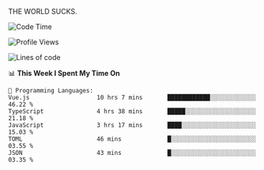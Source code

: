 THE WORLD SUCKS.

<!--START_SECTION:waka-->
![Code Time](http://img.shields.io/badge/Code%20Time-444%20hrs%2048%20mins-blue)

![Profile Views](http://img.shields.io/badge/Profile%20Views-0-blue)

![Lines of code](https://img.shields.io/badge/From%20Hello%20World%20I%27ve%20Written-2.1%20million%20lines%20of%20code-blue)

📊 **This Week I Spent My Time On** 

```text
💬 Programming Languages: 
Vue.js                   10 hrs 7 mins       ████████████░░░░░░░░░░░░░   46.22 % 
TypeScript               4 hrs 38 mins       █████░░░░░░░░░░░░░░░░░░░░   21.18 % 
JavaScript               3 hrs 17 mins       ████░░░░░░░░░░░░░░░░░░░░░   15.03 % 
TOML                     46 mins             █░░░░░░░░░░░░░░░░░░░░░░░░   03.55 % 
JSON                     43 mins             █░░░░░░░░░░░░░░░░░░░░░░░░   03.35 % 
```


<!--END_SECTION:waka-->
